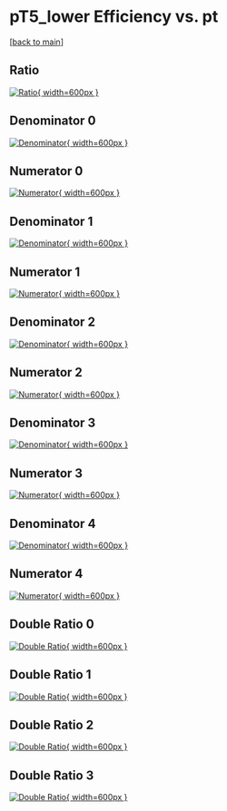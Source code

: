 # pT5_lower Efficiency vs. pt

[[back to main](./)]



## Ratio

[![Ratio](../mtv/var/pT5_lower_xtr_0_-1_eff_pt.png){ width=600px }](../mtv/var/pT5_lower_xtr_0_-1_eff_pt.pdf)

## Denominator 0

[![Denominator](../mtv/den/pT5_lower_xtr_0_-1_eff_pt_den0.png){ width=600px }](../mtv/den/pT5_lower_xtr_0_-1_eff_pt_den0.pdf)

## Numerator 0

[![Numerator](../mtv/num/pT5_lower_xtr_0_-1_eff_pt_num0.png){ width=600px }](../mtv/num/pT5_lower_xtr_0_-1_eff_pt_num0.pdf)

## Denominator 1

[![Denominator](../mtv/den/pT5_lower_xtr_0_-1_eff_pt_den1.png){ width=600px }](../mtv/den/pT5_lower_xtr_0_-1_eff_pt_den1.pdf)

## Numerator 1

[![Numerator](../mtv/num/pT5_lower_xtr_0_-1_eff_pt_num1.png){ width=600px }](../mtv/num/pT5_lower_xtr_0_-1_eff_pt_num1.pdf)

## Denominator 2

[![Denominator](../mtv/den/pT5_lower_xtr_0_-1_eff_pt_den2.png){ width=600px }](../mtv/den/pT5_lower_xtr_0_-1_eff_pt_den2.pdf)

## Numerator 2

[![Numerator](../mtv/num/pT5_lower_xtr_0_-1_eff_pt_num2.png){ width=600px }](../mtv/num/pT5_lower_xtr_0_-1_eff_pt_num2.pdf)

## Denominator 3

[![Denominator](../mtv/den/pT5_lower_xtr_0_-1_eff_pt_den3.png){ width=600px }](../mtv/den/pT5_lower_xtr_0_-1_eff_pt_den3.pdf)

## Numerator 3

[![Numerator](../mtv/num/pT5_lower_xtr_0_-1_eff_pt_num3.png){ width=600px }](../mtv/num/pT5_lower_xtr_0_-1_eff_pt_num3.pdf)

## Denominator 4

[![Denominator](../mtv/den/pT5_lower_xtr_0_-1_eff_pt_den4.png){ width=600px }](../mtv/den/pT5_lower_xtr_0_-1_eff_pt_den4.pdf)

## Numerator 4

[![Numerator](../mtv/num/pT5_lower_xtr_0_-1_eff_pt_num4.png){ width=600px }](../mtv/num/pT5_lower_xtr_0_-1_eff_pt_num4.pdf)

## Double Ratio 0

[![Double Ratio](../mtv/ratio/pT5_lower_xtr_0_-1_eff_pt_ratio0.png){ width=600px }](../mtv/ratio/pT5_lower_xtr_0_-1_eff_pt_ratio0.pdf)

## Double Ratio 1

[![Double Ratio](../mtv/ratio/pT5_lower_xtr_0_-1_eff_pt_ratio1.png){ width=600px }](../mtv/ratio/pT5_lower_xtr_0_-1_eff_pt_ratio1.pdf)

## Double Ratio 2

[![Double Ratio](../mtv/ratio/pT5_lower_xtr_0_-1_eff_pt_ratio2.png){ width=600px }](../mtv/ratio/pT5_lower_xtr_0_-1_eff_pt_ratio2.pdf)

## Double Ratio 3

[![Double Ratio](../mtv/ratio/pT5_lower_xtr_0_-1_eff_pt_ratio3.png){ width=600px }](../mtv/ratio/pT5_lower_xtr_0_-1_eff_pt_ratio3.pdf)

